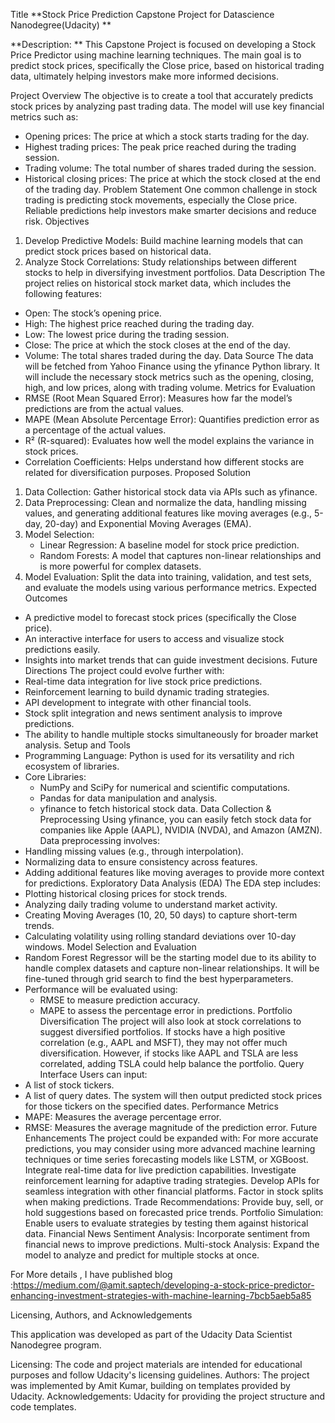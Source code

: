 Title **Stock Price Prediction Capstone Project for Datascience Nanodegree(Udacity) **

**Description: **
This Capstone Project is focused on developing a Stock Price Predictor using machine learning techniques. The main goal is to predict stock prices, specifically the Close price, based on historical trading data, ultimately helping investors make more informed decisions.

Project Overview
The objective is to create a tool that accurately predicts stock prices by analyzing past trading data. The model will use key financial metrics such as:
* Opening prices: The price at which a stock starts trading for the day.
* Highest trading prices: The peak price reached during the trading session.
* Trading volume: The total number of shares traded during the session.
* Historical closing prices: The price at which the stock closed at the end of the trading day.
Problem Statement
One common challenge in stock trading is predicting stock movements, especially the Close price. Reliable predictions help investors make smarter decisions and reduce risk.
Objectives
1. Develop Predictive Models: Build machine learning models that can predict stock prices based on historical data.
2. Analyze Stock Correlations: Study relationships between different stocks to help in diversifying investment portfolios.
Data Description
The project relies on historical stock market data, which includes the following features:
* Open: The stock’s opening price.
* High: The highest price reached during the trading day.
* Low: The lowest price during the trading session.
* Close: The price at which the stock closes at the end of the day.
* Volume: The total shares traded during the day.
Data Source
The data will be fetched from Yahoo Finance using the yfinance Python library. It will include the necessary stock metrics such as the opening, closing, high, and low prices, along with trading volume.
Metrics for Evaluation
* RMSE (Root Mean Squared Error): Measures how far the model’s predictions are from the actual values.
* MAPE (Mean Absolute Percentage Error): Quantifies prediction error as a percentage of the actual values.
* R² (R-squared): Evaluates how well the model explains the variance in stock prices.
* Correlation Coefficients: Helps understand how different stocks are related for diversification purposes.
Proposed Solution
1. Data Collection: Gather historical stock data via APIs such as yfinance.
2. Data Preprocessing: Clean and normalize the data, handling missing values, and generating additional features like moving averages (e.g., 5-day, 20-day) and Exponential Moving Averages (EMA).
3. Model Selection:
    * Linear Regression: A baseline model for stock price prediction.
    * Random Forests: A model that captures non-linear relationships and is more powerful for complex datasets.
4. Model Evaluation: Split the data into training, validation, and test sets, and evaluate the models using various performance metrics.
Expected Outcomes
* A predictive model to forecast stock prices (specifically the Close price).
* An interactive interface for users to access and visualize stock predictions easily.
* Insights into market trends that can guide investment decisions.
Future Directions
The project could evolve further with:
* Real-time data integration for live stock price predictions.
* Reinforcement learning to build dynamic trading strategies.
* API development to integrate with other financial tools.
* Stock split integration and news sentiment analysis to improve predictions.
* The ability to handle multiple stocks simultaneously for broader market analysis.
Setup and Tools
* Programming Language: Python is used for its versatility and rich ecosystem of libraries.
* Core Libraries:
    * NumPy and SciPy for numerical and scientific computations.
    * Pandas for data manipulation and analysis.
    * yfinance to fetch historical stock data.
Data Collection & Preprocessing
Using yfinance, you can easily fetch stock data for companies like Apple (AAPL), NVIDIA (NVDA), and Amazon (AMZN). Data preprocessing involves:
* Handling missing values (e.g., through interpolation).
* Normalizing data to ensure consistency across features.
* Adding additional features like moving averages to provide more context for predictions.
Exploratory Data Analysis (EDA)
The EDA step includes:
* Plotting historical closing prices for stock trends.
* Analyzing daily trading volume to understand market activity.
* Creating Moving Averages (10, 20, 50 days) to capture short-term trends.
* Calculating volatility using rolling standard deviations over 10-day windows.
Model Selection and Evaluation
* Random Forest Regressor will be the starting model due to its ability to handle complex datasets and capture non-linear relationships. It will be fine-tuned through grid search to find the best hyperparameters.
* Performance will be evaluated using:
    * RMSE to measure prediction accuracy.
    * MAPE to assess the percentage error in predictions.
Portfolio Diversification
The project will also look at stock correlations to suggest diversified portfolios. If stocks have a high positive correlation (e.g., AAPL and MSFT), they may not offer much diversification. However, if stocks like AAPL and TSLA are less correlated, adding TSLA could help balance the portfolio.
Query Interface
Users can input:
* A list of stock tickers.
* A list of query dates. The system will then output predicted stock prices for those tickers on the specified dates.
Performance Metrics
* MAPE: Measures the average percentage error.
* RMSE: Measures the average magnitude of the prediction error.
Future Enhancements
The project could be expanded with:
For more accurate predictions, you may consider using more advanced machine learning techniques or time series forecasting models like LSTM, or XGBoost.
Integrate real-time data for live prediction capabilities.
Investigate reinforcement learning for adaptive trading strategies.
Develop APIs for seamless integration with other financial platforms.
Factor in stock splits when making predictions.
Trade Recommendations: Provide buy, sell, or hold suggestions based on forecasted price trends.
Portfolio Simulation: Enable users to evaluate strategies by testing them against historical data.
Financial News Sentiment Analysis: Incorporate sentiment from financial news to improve predictions.
Multi-stock Analysis: Expand the model to analyze and predict for multiple stocks at once.

For More details , I have published blog :https://medium.com/@amit.saptech/developing-a-stock-price-predictor-enhancing-investment-strategies-with-machine-learning-7bcb5aeb5a85

Licensing, Authors, and Acknowledgements

This application was developed as part of the Udacity Data Scientist Nanodegree program.

Licensing: The code and project materials are intended for educational purposes and follow Udacity's licensing guidelines. Authors: The project was implemented by Amit Kumar, building on templates provided by Udacity. Acknowledgements: Udacity for providing the project structure and code templates.
